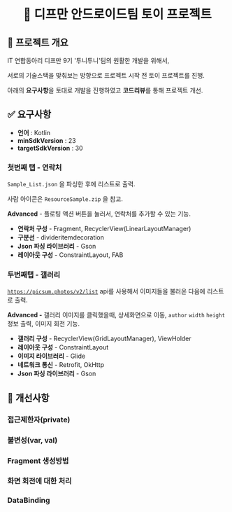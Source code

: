 <h1 align="center">🌱 디프만 안드로이드팀 토이 프로젝트</h1>

## 👋 프로젝트 개요
IT 연합동아리 디프만 9기 '투니투니'팀의 원활한 개발을 위해서, 

서로의 기술스택을 맞춰보는 방향으로 프로젝트 시작 전 토이 프로젝트를 진행.

아래의 **요구사항**을 토대로 개발을 진행하였고 **코드리뷰**를 통해 프로젝트 개선.

## ✅ 요구사항
 - **언어** : Kotlin
 - **minSdkVersion** : 23
 - **targetSdkVersion** : 30
 
 ### 첫번째 탭 - 연락처
  `Sample_List.json` 을 파싱한 후에 리스트로 출력. 
  
  사람 아이콘은 `ResourceSample.zip` 을 참고.
  
 **Advanced** - 플로팅 액션 버튼을 눌러서, 연락처를 추가할 수 있는 기능.
 
 - **연락처 구성** - Fragment, RecyclerView(LinearLayoutManager)
 - **구분선** - divideritemdecoration 
 - **Json 파싱 라이브러리** - Gson
 - **레이아웃 구성** - ConstraintLayout, FAB

### 두번째탭 - 갤러리
[`https://picsum.photos/v2/list`](https://picsum.photos/v2/list) api를 사용해서 이미지들을 불러온 다음에 리스트로 출력.

**Advanced -** 갤러리 이미지를 클릭했을때, 상세화면으로 이동, `author` `width` `height` 정보 출력, 이미지 회전 기능.

 - **갤러리 구성** - RecyclerView(GridLayoutManager), ViewHolder 
 - **레이아웃 구성** - ConstraintLayout 
 - **이미지 라이브러리** - Glide 
 - **네트워크 통신** - Retrofit, OkHttp 
 - **Json 파싱 라이브러리** - Gson

## 💬 개선사항
### 접근제한자(private)
### 불변성(var, val)
### Fragment 생성방법
### 화면 회전에 대한 처리
### DataBinding
